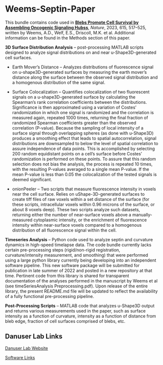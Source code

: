 # Weems-Septin-Paper
This bundle contains code used in [**Blebs Promote Cell Survival by Assembling Oncogenic Signaling Hubss**](https://doi.org/10.1038/s41586-023-05758-6), *Nature*, 2023, 615, 517–525, written by Weems, A.D., Welf, E.S., Driscoll, M.K. et al. Additional information can be found in the Methods section of this paper.

**3D Surface Distribution Analysis** – post-processing MATLAB scripts designed to analyze signal distributions on and near u-Shape3D-generated cell surfaces.

- Earth Mover’s Distance – Analyzes distributions of fluorescence signal on u-shape3D-generated surfaces by measuring the earth mover’s distance along the surface  between the observed signal distribution and a homogenous distribution of the same signal.

- Surface Colocalization – Quantifies colocalization of two fluorescent signals on a u-shape3D-generated surface by calculating the Spearman’s rank correlation coefficients between the distributions. Significance is then approximated using a variation of Costes’ randomization in which one signal is randomized and the correlation is measured again, repeated 1000 times, returning the final fraction of randomized Spearman coefficients greater than the observed correlation (P-value). Because the sampling of local intensity of a surface signal through overlapping spheres (as done with u-Shape3D) produces a smoothing effect that leads to spatial autocorrelation, signal distributions are downsampled to below the level of spatial correlation to assure independence of data points. This is accomplished by selecting 200 random equidistant points on a cell’s surface before Costes’ randomization is performed on these points. To assure that this random selection does not bias the analysis, the process is repeated 10 times, with the resulting P-values averaged to a single mean P-value. If the mean P-value is less than 0.05 the colocalization of the tested signals is deemed significant.

- onionPeeler – Two scripts that measure fluorescence intensity in voxels near the cell surface. Relies on uShape-3D-generated surfaces to create tiff files of raw voxels within a set distance of the surface (for these scripts, intracellular voxels within 0.96 microns of the surface, or about 8 voxels deep). These two scripts analyze such datasets, returning either the number of near-surface voxels above a manually-measured cytoplasmic intensity, or the enrichment of fluorescence intensity within near-surface voxels compared to a homogenous distribution of all fluorescence signal within the cell.

**Timeseries Analysis** – Python code used to analyze septin and curvature dynamics in high-speed timelapse data. The code bundle currently lacks certain pre-processing steps (rigid/non-rigid registration, curvature/intensity measurement, and smoothing) that were performed using a large python library currently being developing into an independent software pipeline. This new software package will be submitted for publication in late summer of 2022 and posted in a new repository at that time. Pertinent code from this library is shared for transparent documentation of the analyses performed in the manuscript by Weems et al (see timeSeriesAnalysis Preprocessing.pdf). Upon release of the entire library, the present README.md file will be updated to reflect the availability of a fully functional pre-processing pipeline.

**Post-Processing Scripts** – MATLAB code that analyzes u-Shape3D output and returns various measurements used in the paper, such as surface intensity as a function of curvature, intensity as a function of distance from bleb edge, fraction of cell surfaces comprised of blebs, etc. 

## Danuser Lab Links
[Danuser Lab Website](https://www.danuserlab-utsw.org/)

[Software Links](https://github.com/DanuserLab/)
